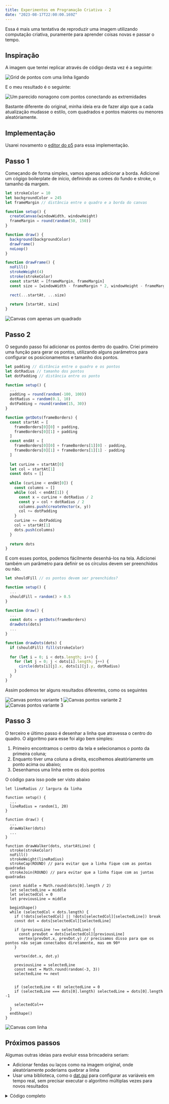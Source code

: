 ```yaml
---
title: Experimentos em Programação Criativa - 2
date: "2023-08-17T22:00:00.169Z"
---
```


Essa é mais uma tentativa de reproduzir uma imagem utilizando computação criativa, puramente para aprender coisas novas e passar o tempo.

## Inspiração

A imagem que tentei replicar através de código desta vez é a seguinte:

![Grid de pontos com uma linha ligando ](/images/creative-coding/part-2/cc-1.png)

E o meu resultado é o seguinte:

![Um parecido nonagono com pontos conectando as extremidades](/images/creative-coding/part-2/cc-2.png)

Bastante diferente do original, minha ideia era de fazer algo que a cada atualização mudasse o estilo, com quadrados e pontos maiores ou menores aleatóriamente.

## Implementação

Usarei novamento o [editor do p5](https://editor.p5js.org) para essa implementação.

## Passo 1

Começando de forma simples, vamos apenas adicionar a borda. Adicionei um cógigo boilerplate de início, definindo as corees do fundo e stroke, o tamanho da margem.

```js
let strokeColor = 10
let backgroundColor = 245
let frameMargin // distância entre o quadro e a borda do canvas

function setup() {
  createCanvas(windowWidth, windowHeight)
  frameMargin = round(random(50, 150))
}

function draw() {
  background(backgroundColor)
  drawFrame()
  noLoop()
}

function drawFrame() {
  noFill()
  strokeWeight(4)
  stroke(strokeColor)
  const startAt = [frameMargin, frameMargin]
  const size = [windowWidth - frameMargin * 2, windowHeight - frameMargin * 2]

  rect(...startAt, ...size)
  
  return [startAt, size]
}
```

![Canvas com apenas um quadrado](/images/creative-coding/part-2/cc-3.png)

## Passo 2

O segundo passo foi adicionar os pontos dentro do quadro. Criei primeiro uma função para gerar os pontos, utilizando alguns parâmetros para configurar os posicionamentos e tamanho dos pontos.

```js
let padding // distância entre o quadro e os pontos
let dotRadius // tamanho dos pontos
let dotPadding // distância entre os ponto

function setup() {
  ...
  padding = round(random(-100, 100))
  dotRadius = random(0.1, 10)
  dotPadding = round(random(15, 30))
}

function getDots(frameBorders) {
  const startAt = [
    frameBorders[0][0] + padding,
    frameBorders[0][1] + padding
  ]
  const endAt = [
    frameBorders[0][0] + frameBorders[1][0] - padding,
    frameBorders[0][1] + frameBorders[1][1] - padding
  ]
  
  let curLine = startAt[0]
  let col = startAt[1]
  const dots = []
  
  while (curLine < endAt[0]) {
    const columns = []
    while (col < endAt[1]) {
      const x = curLine + dotRadius / 2
      const y = col + dotRadius / 2
      columns.push(createVector(x, y))
      col += dotPadding
    }
    curLine += dotPadding
    col = startAt[1]
    dots.push(columns)
  }
  
  return dots
}
```

E com esses pontos, podemos fácilmente desenhá-los na tela. Adicionei também um parâmetro para definir se os círculos devem ser preenchidos ou não.

```js
let shouldFill // os pontos devem ser preenchidos?

function setup() {
  ...
  shouldFill = random() > 0.5
}

function draw() {
  ...
  const dots = getDots(frameBorders)
  drawDots(dots)
  ...
}

function drawDots(dots) {
  if (shouldFill) fill(strokeColor)
  
  for (let i = 0; i < dots.length; i++) {
    for (let j = 0; j < dots[i].length; j++) {
      circle(dots[i][j].x, dots[i][j].y, dotRadius)
    }
  }
}
```

Assim podemos ter alguns resultados diferentes, como os seguintes

![Canvas pontos variante 1](/images/creative-coding/part-2/cc-4.png)
![Canvas pontos variante 2](/images/creative-coding/part-2/cc-5.png)
![Canvas pontos variante 3](/images/creative-coding/part-2/cc-6.png)

## Passo 3

O terceiro e último passo é desenhar a linha que atravessa o centro do quadro. O algoritmo para esse foi algo bem simples:

1. Primeiro encontramos o centro da tela e selecionamos o ponto da primeira coluna;
2. Enquanto tiver uma coluna a direita, escolhemos aleatóriamente um ponto acima ou abaixo;
3. Desenhamos uma linha entre os dois pontos

O código para isso pode ser visto abaixo

```
let lineRadius // largura da linha

function setup() {
  ...
  lineRadius = random(1, 20)
}

function draw() {
  ...
  drawWalker(dots)
  ...
}

function drawWalker(dots, startAtLine) {
  stroke(strokeColor)
  noFill()
  strokeWeight(lineRadius)
  strokeCap(ROUND) // para evitar que a linha fique com as pontas quadradas
  strokeJoin(ROUND) // para evitar que a linha fique com as juntas quadradas
  
  const middle = Math.round(dots[0].length / 2)
  let selectedLine = middle
  let selectedCol = 0
  let previousLine = middle
    
  beginShape()
  while (selectedCol < dots.length) {
    if (!dots[selectedCol] || !dots[selectedCol][selectedLine]) break
    const dot = dots[selectedCol][selectedLine]
    
    if (previousLine !== selectedLine) {
      const prevDot = dots[selectedCol][previousLine]
      vertex(prevDot.x, prevDot.y) // precisamos disso para que os pontos não sejam conectados diretamente, mas em 90º
    }
    
    vertex(dot.x, dot.y)

    previousLine = selectedLine
    const next = Math.round(random(-3, 3))
    selectedLine += next

    
    if (selectedLine < 0) selectedLine = 0
    if (selectedLine === dots[0].length) selectedLine = dots[0].length -1

    selectedCol++
  }
  endShape()
}
```

![Canvas com linha](/images/creative-coding/part-2/cc-7.png)

## Próximos passos

Algumas outras ideias para evoluir essa brincadeira seriam:

- Adicionar fendas ou laços como na imagem original, onde aleatóriamente poderiams quebrar a linha
- Usar uma biblioteca, como o [dat.gui](https://github.com/dataarts/dat.gui) para configurar as variáveis em tempo real, sem precisar executar o algoritmo múltiplas vezes para novos resultados


<details>
  <summary>
    Código completo
  </summary>
  <p>
    ```js
let strokeColor = 10
let backgroundColor = 245
let frameMargin // distância entre o quadro e a borda do canvas
let padding // distância entre o quadro e os pontos
let dotRadius // tamanho dos pontos
let dotPadding // distância entre os ponto
let shouldFill // os pontos devem ser vazados?
let lineRadius // largura da linha

function setup() {
  createCanvas(windowWidth, windowHeight)
  frameMargin = round(random(50, 150))
  padding = round(random(-100, 100))
  dotRadius = random(0.1, 10)
  dotPadding = round(random(15, 30))
  shouldFill = random() > 0.5
  lineRadius = random(1, 20)
}

function draw() {
  background(backgroundColor)
  const frameBorders = drawFrame()
  const dots = getDots(frameBorders)
  drawDots(dots)
  drawWalker(dots)
  noLoop()
}

function drawFrame() {
  noFill()
  strokeWeight(4)
  stroke(strokeColor)
  const startAt = [frameMargin, frameMargin]
  const size = [windowWidth - frameMargin * 2, windowHeight - frameMargin * 2]

  rect(...startAt, ...size)
  
  return [startAt, size]
}

function getDots(frameBorders) {
  const startAt = [
    frameBorders[0][0] + padding,
    frameBorders[0][1] + padding
  ]
  const endAt = [
    frameBorders[0][0] + frameBorders[1][0] - padding,
    frameBorders[0][1] + frameBorders[1][1] - padding
  ]
  
  let curLine = startAt[0]
  let col = startAt[1]
  const dots = []
  
  while (curLine < endAt[0]) {
    const columns = []
    while (col < endAt[1]) {
      const x = curLine + dotRadius / 2
      const y = col + dotRadius / 2
      columns.push(createVector(x, y))
      col += dotPadding
    }
    curLine += dotPadding
    col = startAt[1]
    dots.push(columns)
  }
  
  return dots
}

function drawDots(dots) {
  if (shouldFill) fill(strokeColor)
  
  for (let i = 0; i < dots.length; i++) {
    for (let j = 0; j < dots[i].length; j++) {
      circle(dots[i][j].x, dots[i][j].y, dotRadius)
    }
  }
}

function drawWalker(dots, startAtLine) {
  stroke(strokeColor)
  noFill()
  strokeWeight(lineRadius)
  strokeCap(ROUND) // para evitar que a linha fique com as pontas quadradas
  strokeJoin(ROUND) // para evitar que a linha fique com as juntas quadradas
  
  const middle = Math.round(dots[0].length / 2)
  let selectedLine = middle
  let selectedCol = 0
  let previousLine = middle
    
  beginShape()
  while (selectedCol < dots.length) {
    if (!dots[selectedCol] || !dots[selectedCol][selectedLine]) break
    const dot = dots[selectedCol][selectedLine]
    
    if (previousLine !== selectedLine) {
      const prevDot = dots[selectedCol][previousLine]
      vertex(prevDot.x, prevDot.y)
    }
    
    vertex(dot.x, dot.y)

    previousLine = selectedLine
    const next = Math.round(random(-3, 3))
    selectedLine += next
    
    if (selectedLine < 0) selectedLine = 0
    if (selectedLine === dots[0].length) selectedLine = dots[0].length -1

    selectedCol++
  }
  endShape()
}
```
  </p>
</details>
